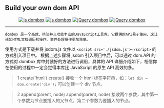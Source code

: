 ## Build your own dom API
<p align="center">
  <a href="https://github.com/yingjieweb/dombox"><img src="https://img.shields.io/badge/js%20dombox-%E4%B8%AD%E6%96%87-yellow" alt="js dombox"></a>
  <a href="https://github.com/yingjieweb/dombox/tree/master/lang/english/jsdom"><img src="https://img.shields.io/badge/js%20dombox-%E8%8B%B1%E6%96%87-yellow" alt="js dombox"></a>
  <a href="https://github.com/yingjieweb/dombox/tree/master/lang/chinese/jqdom"><img src="https://img.shields.io/badge/jQuery%20dombox-%E4%B8%AD%E6%96%87-blue" alt="jQuery dombox"></a>
  <a href="https://github.com/yingjieweb/dombox/tree/master/lang/english/jqdom"><img src="https://img.shields.io/badge/jQuery%20dombox-%E8%8B%B1%E6%96%87-blue" alt="jQuery dombox"></a>
</p>

------

    dombox 是一个高效、精简并且功能丰富的JavaScript工具库。它提供的API易于使用，这让诸如HTML文档遍历和操作、事件处理操作更加简单。
使用方式是下载并将 jsdom.js 文件以 `<script src='./jsdom.js'></script>` 的方式引入项目中。
    根据上述步骤将 jsdom 引入项目中后，可以通过 dom.API 的方式对 dombox 库中封装好的方法进行调用，具体的 API 详细介绍如下，相信你
在使用的过程中一定会觉得本库比 JavaScript 的原生 API 高效的多。

>1 create('html')
>    create() 接收一个 html 标签字符串，如：`let div = dom.create('div');` 可以创建一个 div 节点。

>2 append(parent, node)
>    append(parent, node) 接收两个参数，其中第一个参数为节点要插入的父节点，第二个参数为要插入的节点。
